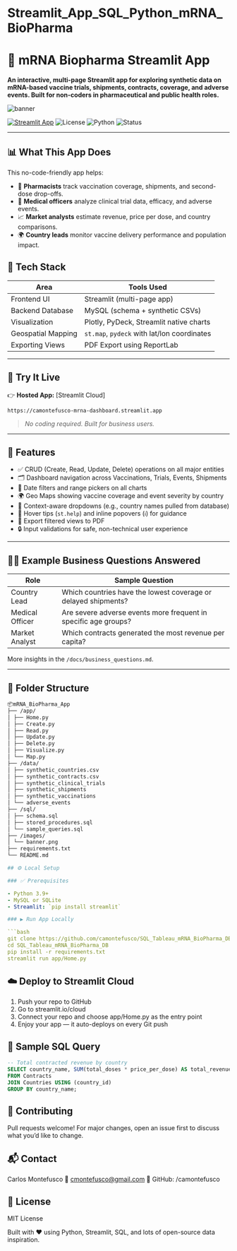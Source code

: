 # Streamlit_App_SQL_Python_mRNA_BioPharma
# 🧬 mRNA Biopharma Streamlit App

**An interactive, multi-page Streamlit app for exploring synthetic data on mRNA-based vaccine trials, shipments, contracts, coverage, and adverse events. Built for non-coders in pharmaceutical and public health roles.**

![banner](path/to/banner.png) <!-- Replace with actual banner file path -->

[![Streamlit App](https://static.streamlit.io/badges/streamlit_badge_black_white.svg)](https://share.streamlit.io/your-username/SQL_Tableau_mRNA_BioPharma_DB/main/app.py)
![License](https://img.shields.io/badge/license-MIT-blue)
![Python](https://img.shields.io/badge/python-3.9%2B-blue)
![Status](https://img.shields.io/badge/status-active-brightgreen)

---

## 📊 What This App Does

This no-code-friendly app helps:
- 💉 **Pharmacists** track vaccination coverage, shipments, and second-dose drop-offs.
- 🧪 **Medical officers** analyze clinical trial data, efficacy, and adverse events.
- 📈 **Market analysts** estimate revenue, price per dose, and country comparisons.
- 🌍 **Country leads** monitor vaccine delivery performance and population impact.

## 🧱 Tech Stack

| Area               | Tools Used                                   |
|--------------------|-----------------------------------------------|
| Frontend UI        | Streamlit (multi-page app)                    |
| Backend Database   | MySQL (schema + synthetic CSVs)               |
| Visualization      | Plotly, PyDeck, Streamlit native charts       |
| Geospatial Mapping | `st.map`, `pydeck` with lat/lon coordinates   |
| Exporting Views    | PDF Export using ReportLab                    |

---

## 🚀 Try It Live

👉 **Hosted App:** [Streamlit Cloud]
```arduino
https://camontefusco-mrna-dashboard.streamlit.app
```
> _No coding required. Built for business users._

---

## 🧰 Features

- ✅ CRUD (Create, Read, Update, Delete) operations on all major entities
- 🗂 Dashboard navigation across Vaccinations, Trials, Events, Shipments
- 📅 Date filters and range pickers on all charts
- 🌍 Geo Maps showing vaccine coverage and event severity by country
- 🧠 Context-aware dropdowns (e.g., country names pulled from database)
- 💬 Hover tips (`st.help`) and inline popovers (`ℹ️`) for guidance
- 🧾 Export filtered views to PDF
- 🔒 Input validations for safe, non-technical user experience

---

## 🧑‍💼 Example Business Questions Answered

| Role             | Sample Question                                                   |
|------------------|-------------------------------------------------------------------|
| Country Lead     | Which countries have the lowest coverage or delayed shipments?    |
| Medical Officer  | Are severe adverse events more frequent in specific age groups?   |
| Market Analyst   | Which contracts generated the most revenue per capita?            |

More insights in the `/docs/business_questions.md`.

---

## 📂 Folder Structure
```bash
📦mRNA_BioPharma_App
├── /app/
│ ├── Home.py
│ ├── Create.py
│ ├── Read.py
│ ├── Update.py
│ ├── Delete.py
│ ├── Visualize.py
│ └── Map.py
├── /data/
│ ├── synthetic_countries.csv
│ ├── synthetic_contracts.csv
│ ├── synthetic_clinical_trials
│ ├── synthetic_shipments
│ ├── synthetic_vaccinations
│ └── adverse_events
├── /sql/
│ ├── schema.sql
│ ├── stored_procedures.sql
│ └── sample_queries.sql
├── /images/
│ └── banner.png
├── requirements.txt
└── README.md
```

```yaml
## ⚙️ Local Setup

### ✅ Prerequisites

- Python 3.9+
- MySQL or SQLite
- Streamlit: `pip install streamlit`

### ▶️ Run App Locally

```bash
git clone https://github.com/camontefusco/SQL_Tableau_mRNA_BioPharma_DB.git
cd SQL_Tableau_mRNA_BioPharma_DB
pip install -r requirements.txt
streamlit run app/Home.py
```
## ☁️ Deploy to Streamlit Cloud
1. Push your repo to GitHub
2. Go to streamlit.io/cloud
3. Connect your repo and choose app/Home.py as the entry point
4. Enjoy your app — it auto-deploys on every Git push

## 🧪 Sample SQL Query
```sql
-- Total contracted revenue by country
SELECT country_name, SUM(total_doses * price_per_dose) AS total_revenue
FROM Contracts
JOIN Countries USING (country_id)
GROUP BY country_name;
```

## 🤝 Contributing
Pull requests welcome! For major changes, open an issue first to discuss what you’d like to change.

## 📬 Contact
Carlos Montefusco
📧 cmontefusco@gmail.com
🔗 GitHub: /camontefusco

## 📄 License
MIT License

Built with ❤️ using Python, Streamlit, SQL, and lots of open-source data inspiration.
